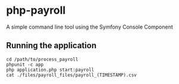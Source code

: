 # php-payroll
A simple command line tool using the Symfony Console Component

## Running the application

    cd /path/to/process_payroll
    phpunit -c app
    php application.php start:payroll
    cat ./files/payroll_files/payroll_(TIMESTAMP).csv
